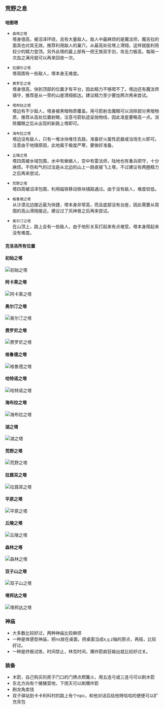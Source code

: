 ## `荒野之息`

### `地图塔`
- `森林之塔`    
    塔身很高，被沼泽环绕，且有大量敌人。敌人中最麻烦的是魔法师，魔吉拉的面具也对其无效。推荐利用敌人的巢穴，从最高处往塔上滑翔，这样就能利用较少的精力登顶。另外此塔的最上部有一把王族双手剑，攻击力极高，每隔一次血之满月就可以再来回收一次。

- `拉摄尔之塔`   
    塔周围有一些敌人，塔本身无难度。

- `费罗尼之塔`  
    塔身很高，快到顶部的位置才有平台，因此精力不够爬不了。塔边还有魔法师镇守，推荐是从一旁的山崖滑翔抵达。建议精力至少要加两次再来尝试。

- `塔邦挞之塔`  
    塔边有不少敌人，塔身被黑暗物质覆盖。用弓箭射击魔眼可以消除部分黑暗物质，推荐从高处位置射眼，注意弓箭轨迹呈抛物线，因此准星要略高一点。消除魔眼之后从出现的新路上塔即可。

- `海布拉之塔`  
    塔边没有敌人，只有一堆冰块堆住去路，准备好火属性武器或当场生火即可。注意由于地理原因，此地属于极度严寒，要做好准备。

- `丘陵之塔`  
    塔四周被水域包围，水中有蜥蜴人，空中有雷法师，陆地也有重兵把守，十分麻烦。不伤和气的过法是从北边的山上一路直接飞上塔，不过建议有两圈精力之后再来尝试。

- `荒野之塔`  
    塔四周被沼泽包围，利用磁铁移动铁块铺路通过。由于没有敌人，难度较低。

- `格鲁德之塔`  
    从沙漠北边接近最为快捷，塔本身非常高，而且底部没有台座，因此需要从周围的高山滑翔接近。建议过了风神兽之后再来尝试。

- `奥尔汀之塔`  
    在山顶上，路上会有一些敌人，由于地形关系打起来有点难受。塔本身爬起来没有难度。

### `克洛洛所有位置`

#### 初始之塔
![初始之塔](images/初始之塔.png)

#### 阿卡莱之塔
![阿卡莱之塔](images/阿卡莱之塔.jpg)

#### 奥尔汀之塔
![奥尔汀之塔](images/奥尔汀之塔.jpg)

#### 费罗尼之塔
![费罗尼之塔](images/费罗尼之塔.jpg)

#### 格鲁德之塔
![格鲁德之塔](images/格鲁德之塔.jpg)

#### 哈特诺之塔
![哈特诺之塔](images/哈特诺之塔.jpg)

#### 海布拉之塔
![海布拉之塔](images/海布拉之塔.jpg)

#### 湖之塔
![湖之塔](images/湖之塔.jpg)

#### 荒野之塔
![荒野之塔](images/荒野之塔.jpg)

#### 拉聂耳之塔
![拉聂耳之塔](images/拉聂耳之塔.jpg)

#### 平原之塔
![平原之塔](images/平原之塔.jpg)

#### 丘陵之塔
![丘陵之塔](images/丘陵之塔.jpg)

#### 森林之塔
![森林之塔](images/森林之塔.jpg)

#### 双子山之塔
![双子山之塔](images/双子山之塔.jpg)

#### 塔邦达之塔
![塔邦达之塔](images/塔邦达之塔.png)

    
### 神庙
- 大多数比较好过，两种神庙比较麻烦
- 一种是体感型神庙，把ns放在桌面，把桌面当成x,y,z轴的原点，再摇，比较好过。
- 一种是终极试炼，时间禁止，林克时间，爆炸箭疯狂输出就比较好过关。

### 装备
- 木箭，自己购买的房子门口的门牌点燃篝火，用五连弓或三连弓可以刷木箭
- 东北方向有个猪猪营地，下雨天可以刷爆炸箭
- 刷龙角卖钱
- 双子驿站到卡卡利科村的路上有个npc，和他对话后给他呀哈哈的便便可以扩充背包
